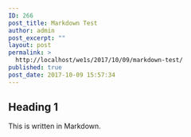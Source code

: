 ```yaml
---
ID: 266
post_title: Markdown Test
author: admin
post_excerpt: ""
layout: post
permalink: >
  http://localhost/we1s/2017/10/09/markdown-test/
published: true
post_date: 2017-10-09 15:57:34
---
```

## Heading 1

This is written in Markdown.